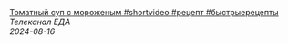 <!--2024-08-16 09:47:58-->
<div class="yb">
  <a class="nodecor" href="/index.html?eda/tomatnyj_sup_s_morojenym_shortvideo_recept_bystryerecepty">
    <img class="preview" data-videoid="mTkDkPpl6M0" src="https://i2.ytimg.com/vi/mTkDkPpl6M0/hqdefault.jpg" align="middle" alt="">
  </a>
  <div class="inlbl text">
    <a class="nodecor" href="/index.html?eda/tomatnyj_sup_s_morojenym_shortvideo_recept_bystryerecepty">Томатный суп с мороженым #shortvideo #рецепт #быстрыерецепты</a><br>
    <i class="smaller2">Телеканал ЕДА</i><br>
    <i class="smaller3">2024-08-16</i>
  </div>
</div>
